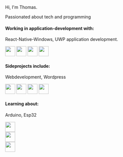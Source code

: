 Hi, I'm Thomas.

Passionated about tech and programming

<h4>Working in application-development with:</h4>

<p>
  React-Native-Windows, UWP application development.
  <div>
<img height="32" width="32" src="https://cdn.simpleicons.org/dotnet/white" />
<img height="32" width="32" src="https://cdn.simpleicons.org/react/white" />
<img height="32" width="32" src="https://cdn.simpleicons.org/javascript/white" />
<img height="32" width="32" src="https://cdn.simpleicons.org/html5/white" />
</div>
</p>
<h4> Sideprojects include: </h4>
<p>
  Webdevelopment, Wordpress
  <div>
    <img height="32" width="32" src="https://cdn.simpleicons.org/CSS3/white" />
    <img height="32" width="32" src="https://cdn.simpleicons.org/tailwindcss/white" />
    <img height="32" width="32" src="https://cdn.simpleicons.org/bootstrap/white" />
    <img height="32" width="32" src="https://cdn.simpleicons.org/wordpress/white" />
  </div>
</p>
<h4>Learning about:</h4>
<p>
  Arduino, Esp32
  <div style="display: flex; flex-direction: column">
    <img height="32" width="32" src="https://cdn.simpleicons.org/next.js/white" />
    <img height="32" width="32" src="https://cdn.simpleicons.org/Espressif/white" />
    <img height="32" width="32" src="https://cdn.simpleicons.org/Arduino/white" />
  </div>
</p>
